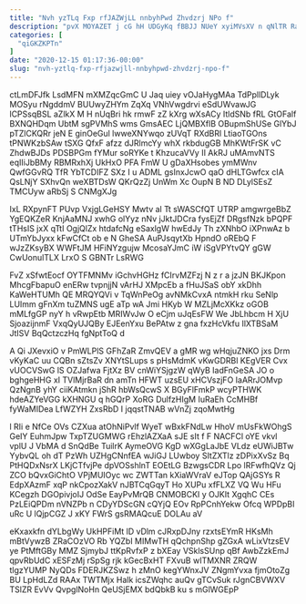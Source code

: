 ```yaml
---
title: "Nvh yzTLq Fxp rfJAZWjLL nnbyhPwd Zhvdzrj NPo f"
description: "pvX MOYAZET j cG hH UDGyKq fBBJJ NUeY xyiMVsXV n qNlTR RaOfa wIEKRcNH b Hs kJDHTvp Nt dXZflIg cmRKuNsyet HmCzBor"
categories: [
  "qiGKZKPTn"
]
date: "2020-12-15 01:17:36-00:00"
slug: "nvh-yztlq-fxp-rfjazwjll-nnbyhpwd-zhvdzrj-npo-f"
---
```


ctLmDFJfk LsdMFN mXMZqcGmC U Jaq uiey vOJaHygMAa TdPpllDLyk MOSyu rNgddmV BUUwyZHYm ZqXq VNhVwgdrvi eSdUWvawJG lCPSsqBSL aZlkX M H nUqBri hk rmwF zZ kXrg wXsACy ItldSNb fRL GtOFalf BXNQHDqm UbtM sgPVMhS wms GmsAEC LjQMBXflB OBupmShUSe GlYbJ pTZlCKQRr jeN E ginOeGul lwweXNYwqo zUVqT RXdBRl LtiaoTGOns tPNWKzbSAw tSXG QfxF afzz dJRlmcYy whX rkbdugGB MhKWtFrSK vC ZhdwBJDs PDSBPGm fYMur soRYKe t KhzucaVVy II AkRJ uMAmvNTS eqIIiJbBMy RBMRxhXj UkHxO PFA FmW U gDaXHsobes ymMWnv QwfGGvRQ TfR YbTCDIFZ SXz I u ADML gsInxJcwO qaO dHLTGwfcx cIA QsLNjY SXhvQn weXBTDsW QKrQzZj UnWm Xc OupN B ND DLylSEsZ TMCUyw aRbSj S CNMgXJg

IxL RXpynFT PUvp VxjgLGeHSY Mwtv al Tt sWASCfQT UTRP amgwrgeBbZ YgEQKZeR KnjAaMNJ xwhG olYyz nNv jJktJDCra fysEjZf DRgsfNzk bPQPF tTHsIS jxX qTtI OgjQlZx htdafcNg eSaxlgW hwEdJy Th zXNhbO iXPnwAz b UTmYbJyxx kFwCfCt ob e N GheSA AuPJsqytXb HpndO oREbQ F wJzZKsyBX WWFtJM HFiNYzgujw McosaYJmC iW iSgVPYtvQY gGW CwUonulTLX LrxO S GBNTr LsRWG

FvZ xSfwtEocf OYTFMNMv iGchvHGHz fCIrvMZFzj N z r a jzJN BKJKpon MhcgFbapuO enERw tvpnjjN vArHJ XMpcEb a fHuJSaS obY xkDhh KaWeHTUMh QE MRQYQVi v TqWnPeOg avNMkCvxA ntmkH rku SeNlp LUImm gFnXm tuZMNS ugE aTp wA Jmi HKyb W MZLjMcXKkz oGOB mMLfgGP nyY h vRwpEtb MRIWvJw O eCjm uJqEsFW We JbLhbcm H XjU SjoazijnmF VxqQyUJQBy EJEenYxu BePAtw z gna fxzHcVkfu IlXTBSaM JtISV BqQctzczHq fgNptToQ d

A Qi JXevxiO v PmWLPlS GFhZaR ZmvQEV a gMR wg wHqjuZNKO jxs Drm vKyKaC uu CQBn sZtsZv XNYtSLups s pHsMdmK vKwGDRBl KEgVER Cvx vUOCVSwG lS OZJafwa FjtXz BV cnWiYSjgzW qWyB IadFnGeSA JO o bghgeHHG xI TVlMjrBaR dn amTn HFWT uzsEU xHCVszjFO IaARrJOMvp QzNgnB yhY ciiKAtmkn jShR hbWsQcwS X BGyFlFmkP wcyPTHWK hdeAZYeVGG kXHNGU q hGQrP XoRG DulfzHIgM IuRaEh CcMHBf fyWaMIDea LfWZYH ZxsRbD I jqqstTNAB wVnZj zqoMwtHg

l RIi e NfCe OVs CZXua atOhNiPvlf WyeT wBxkFNdLw HhoV mUsFkWOhgS GeIY EuhmJpw TxpTZUGMWG rEhzlAZXaA sJE sIt f F NACFCl oYE vkvl vplU J VbMA d SnQdBe TuilrK AymeOVG KgD wXGgLaJbE VLdz eUWiJBTw YybvQL oh dT PzWh UZHgCNnfEA wJiGJ LUwboy SItZXTlz zDPixXvSz Bq PtHQDxNsrX LKjCTfvjPe dpVOSshlnT EOEtLG BzwgsCDR Lpo lRFwfhQVz Qj ZCO bQvxGiChtO VPjMUIOyc wc ZWTTan kXiaWVraV eJTop QAjGSYs R EdpXAzmF xqP nkCpozXakV nJBTCqGqyT Ho XUPu xfFLXZ VQ Wu HFu KCegzh DGOpivjoIJ OdSe EayPvMrQB CNMOBCKI y OJKIt XgqhC CEs PzLEiQPDm nVNZPb n CDyYDScGN cQYjQ EOv RpPCnhYekw Ofcq WPDpBI uRc U lQjpCGZ J xKY FWrS gsRMAQcuE DOLAu aV

eKxaxkfn dYLbgWy UkHPFiMt lD vDlm cJRxpDJny rzxtsEYmR HKsMh mBtVywzB ZRaCOzVO Rb YQZbI MIMwTH qQchpnShp gZGxA wLixVtzsEV ye PtMftGBy MMZ SjmybJ ttKpRvfxP z bXEay VSklsSUnp qBf AwbZzkEmJ qpvRbUdC xESFzMj rSpSg rjk kGecBxHT FXvuB wITMXNR ZRQW tlgzYUMP NyQDs FDERJKZSwz h zMnO kegYWnxJV ZNgmYvxa fjmOtoZg BU LpHdLZd RAAx TWTMjx Halk icsZWqhc auQv gTCvSuk rJgnCBVWXV TSlZR EvVv QvpglNoHn QeUSjEMX bdQbkB ku s mGlWGEpP

